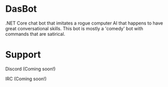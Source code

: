 # DasBot
.NET Core chat bot that imitates a rogue computer AI that happens to have great conversational skills. This bot is mostly a 'comedy' bot with commands that are satirical.

# Support
Discord (Coming soon!)

IRC (Coming soon!)
